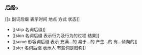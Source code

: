 ### 后缀s
[[s 副词后缀 表示时间 地点 方式 状态]]
- [[ship 名词后缀]]
- [[sion 名词后缀 表示行为及行为的过程 结果]]
- [[some  形容词后缀 表示  充满...的 易于...的 产生...的 有...倾向的]]
- [[ster 名词后缀 表示人 有些词是贱称]]